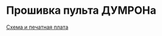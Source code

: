 Прошивка пульта ДУМРОНа
=======================

[Схема и печатная плата](https://easyeda.com/danya9104449383/dumron_rc)

